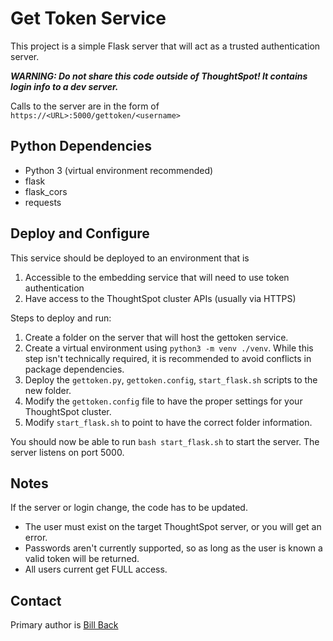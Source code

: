 # Get Token Service

This project is a simple Flask server that will act as a trusted authentication server.

**_WARNING:  Do not share this code outside of ThoughtSpot!  It contains login info to a dev server._**

Calls to the server are in the form of `https://<URL>:5000/gettoken/<username>`

## Python Dependencies
* Python 3 (virtual environment recommended)
* flask
* flask_cors
* requests

## Deploy and Configure

This service should be deployed to an environment that is
1. Accessible to the embedding service that will need to use token authentication
2. Have access to the ThoughtSpot cluster APIs (usually via HTTPS)

Steps to deploy and run:
1. Create a folder on the server that will host the gettoken service.
2. Create a virtual environment using `python3 -m venv ./venv`.  While this step isn't technically required, it is recommended to avoid conflicts in package dependencies.
3. Deploy the `gettoken.py`, `gettoken.config`, `start_flask.sh` scripts to the new folder.
4. Modify the `gettoken.config` file to have the proper settings for your ThoughtSpot cluster.
5. Modify `start_flask.sh` to point to have the correct folder information.

You should now be able to run `bash start_flask.sh` to start the server.  The server listens on port 5000.  

## Notes

If the server or login change, the code has to be updated.
* The user must exist on the target ThoughtSpot server, or you will get an error.
* Passwords aren't currently supported, so as long as the user is known a valid token will be returned.
* All users current get FULL access.

## Contact
Primary author is [Bill Back](https://github.com/billdback-ts)